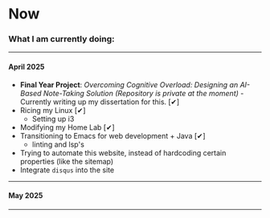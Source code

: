 # Now

### What I am currently doing:

---

#### April 2025

- **Final Year Project**: *Overcoming Cognitive Overload: Designing an AI-Based Note-Taking Solution* 
  *(Repository is private at the moment)* - Currently writing up my dissertation for this. [✔]
- Ricing my Linux [✔]
  - Setting up i3
- Modifying my Home Lab [✔]
- Transitioning to Emacs for web development + Java [✔]
  - linting and lsp's 
- Trying to automate this website, instead of hardcoding certain properties (like the sitemap)
- Integrate `disqus` into the site

---

#### May 2025


---

